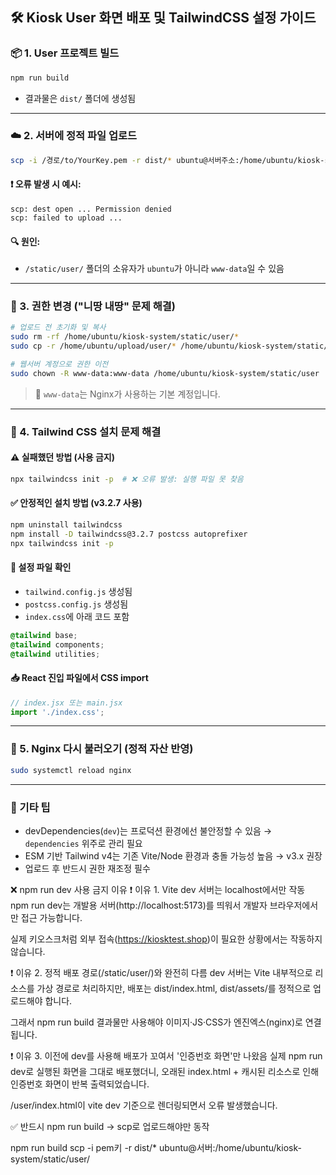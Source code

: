 ## 🛠️ Kiosk User 화면 배포 및 TailwindCSS 설정 가이드

### 📦 1. User 프로젝트 빌드

```bash
npm run build
```

* 결과물은 `dist/` 폴더에 생성됨

---

### ☁️ 2. 서버에 정적 파일 업로드

```bash
scp -i /경로/to/YourKey.pem -r dist/* ubuntu@서버주소:/home/ubuntu/kiosk-system/static/user/
```

#### ❗ 오류 발생 시 예시:

```
scp: dest open ... Permission denied
scp: failed to upload ...
```

#### 🔍 원인:

* `/static/user/` 폴더의 소유자가 `ubuntu`가 아니라 `www-data`일 수 있음

---

### 🔐 3. 권한 변경 ("니땅 내땅" 문제 해결)

```bash
# 업로드 전 초기화 및 복사
sudo rm -rf /home/ubuntu/kiosk-system/static/user/*
sudo cp -r /home/ubuntu/upload/user/* /home/ubuntu/kiosk-system/static/user/

# 웹서버 계정으로 권한 이전
sudo chown -R www-data:www-data /home/ubuntu/kiosk-system/static/user
```

> 📌 `www-data`는 Nginx가 사용하는 기본 계정입니다.

---

### 🎨 4. Tailwind CSS 설치 문제 해결

#### ⚠️ 실패했던 방법 (사용 금지)

```bash
npx tailwindcss init -p  # ❌ 오류 발생: 실행 파일 못 찾음
```

#### ✅ 안정적인 설치 방법 (v3.2.7 사용)

```bash
npm uninstall tailwindcss
npm install -D tailwindcss@3.2.7 postcss autoprefixer
npx tailwindcss init -p
```

#### 📂 설정 파일 확인

* `tailwind.config.js` 생성됨
* `postcss.config.js` 생성됨
* `index.css`에 아래 코드 포함

```css
@tailwind base;
@tailwind components;
@tailwind utilities;
```

#### 📥 React 진입 파일에서 CSS import

```js
// index.jsx 또는 main.jsx
import './index.css';
```

---

### 🚀 5. Nginx 다시 불러오기 (정적 자산 반영)

```bash
sudo systemctl reload nginx
```

---

### 🧩 기타 팁

* devDependencies(`dev`)는 프로덕션 환경에선 불안정할 수 있음 → `dependencies` 위주로 관리 필요
* ESM 기반 Tailwind v4는 기존 Vite/Node 환경과 충돌 가능성 높음 → v3.x 권장
* 업로드 후 반드시 권한 재조정 필수

❌ npm run dev 사용 금지 이유
❗ 이유 1. Vite dev 서버는 localhost에서만 작동
npm run dev는 개발용 서버(http://localhost:5173)를 띄워서 개발자 브라우저에서만 접근 가능합니다.

실제 키오스크처럼 외부 접속(https://kiosktest.shop)이 필요한 상황에서는 작동하지 않습니다.

❗ 이유 2. 정적 배포 경로(/static/user/)와 완전히 다름
dev 서버는 Vite 내부적으로 리소스를 가상 경로로 처리하지만,
배포는 dist/index.html, dist/assets/를 정적으로 업로드해야 합니다.

그래서 npm run build 결과물만 사용해야 이미지·JS·CSS가 엔진엑스(nginx)로 연결됩니다.

❗ 이유 3. 이전에 dev를 사용해 배포가 꼬여서 '인증번호 화면'만 나왔음
실제 npm run dev로 실행된 화면을 그대로 배포했더니,
오래된 index.html + 캐시된 리소스로 인해 인증번호 화면이 반복 출력되었습니다.

/user/index.html이 vite dev 기준으로 렌더링되면서 오류 발생했습니다.

✅ 반드시 npm run build → scp로 업로드해야만 동작

npm run build
scp -i pem키 -r dist/* ubuntu@서버:/home/ubuntu/kiosk-system/static/user/


